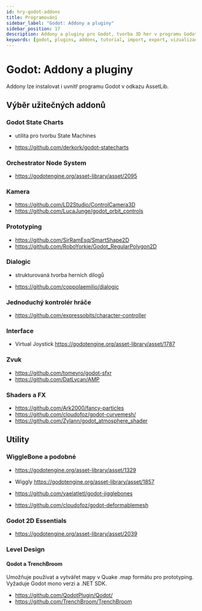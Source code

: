 ```yaml
---
id: hry-godot-addons
title: Programování
sidebar_label: "Godot: Addony a pluginy"
sidebar_position: 17
description: Addony a pluginy pro Godot, tvorba 3D her v programu Godot, tutoriál s příklady
keywords: [godot, plugins, addons, tutorial, import, export, vizualizace, 3D, blender, blender3d, instalace, nastavení, digitální modelování]
---
```


# Godot: Addony a pluginy

Addony lze instalovat i uvnitř programu Godot v odkazu AssetLib.

## Výběr užitečných addonů

### Godot State Charts

- utilita pro tvorbu State Machines

- https://github.com/derkork/godot-statecharts

### Orchestrator Node System

- https://godotengine.org/asset-library/asset/2095

### Kamera

- https://github.com/LD2Studio/ControlCamera3D
- https://github.com/LucaJunge/godot_orbit_controls

### Prototyping

- https://github.com/SirRamEsq/SmartShape2D
- https://github.com/RoboYorkie/Godot_RegularPolygon2D

### Dialogic

- strukturovaná tvorba herních dilogů

- https://github.com/coppolaemilio/dialogic

### Jednoduchý kontrolér hráče

- https://github.com/expressobits/character-controller

### Interface

- Virtual Joystick https://godotengine.org/asset-library/asset/1787

### Zvuk

- https://github.com/tomeyro/godot-sfxr
- https://github.com/DatLycan/AMP


### Shaders a FX

- https://github.com/Ark2000/fancy-particles
- https://github.com/cloudofoz/godot-curvemesh/
- https://github.com/Zylann/godot_atmosphere_shader

## Utility

### WiggleBone a podobné

- https://godotengine.org/asset-library/asset/1329

- Wiggly https://godotengine.org/asset-library/asset/1857
- https://github.com/yaelatletl/godot-jigglebones
- https://github.com/cloudofoz/godot-deformablemesh

### Godot 2D Essentials

- https://godotengine.org/asset-library/asset/2039

### Level Design

#### Qodot a  TrenchBroom

Umožňuje používat a vytvářet mapy v Quake .map formátu pro prototyping. Vyžaduje Godot mono verzi a .NET SDK.

- https://github.com/QodotPlugin/Qodot/
- https://github.com/TrenchBroom/TrenchBroom









